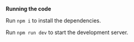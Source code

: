 **Running the code**

  Run `npm i` to install the dependencies.

  Run `npm run dev` to start the development server.
  

